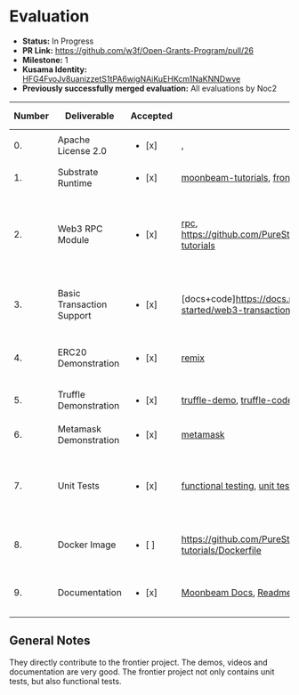 # Evaluation

* **Status:** In Progress
* **PR Link:** https://github.com/w3f/Open-Grants-Program/pull/26 
* **Milestone:** 1
* **Kusama Identity:** [HFG4FvoJv8uanizzetS1tPA6wigNAiKuEHKcm1NaKNNDwve](https://polkascan.io/pre/kusama/account/HFG4FvoJv8uanizzetS1tPA6wigNAiKuEHKcm1NaKNNDwve)
* **Previously successfully merged evaluation:** All evaluations by Noc2

| Number | Deliverable | Accepted | Link | Evaluation Notes |
| ------------- | ------------- | ------------- | ------------- |------------- |
| 0. | Apache License 2.0 |<ul><li>[x] </li></ul>| [](https://github.com/PureStake/moonbeam/blob/master/LICENSE), [](https://github.com/paritytech/frontier/blob/master/LICENSE-APACHE2) | The Unlicense, but it's fine | 
| 1. | Substrate Runtime |<ul><li>[x] </li></ul>| [moonbeam-tutorials](https://github.com/PureStake/moonbeam/tree/moonbeam-tutorials), [frontier](https://github.com/paritytech/frontier) | everything compiles | 
| 2. | Web3 RPC Module |<ul><li>[x] </li></ul>| [rpc](https://github.com/paritytech/frontier/tree/master/rpc), https://github.com/PureStake/moonbeam/tree/moonbeam-tutorials | Works, no unit tests, some of the documentation inside the code could be better | 
| 3. | Basic Transaction Support |<ul><li>[x] </li></ul>| [docs+code]https://docs.moonbeam.network/getting-started/web3-transaction/| Works, code could be integrated into the github repo | 
| 4. | ERC20 Demonstration |<ul><li>[x] </li></ul>| [remix](https://docs.moonbeam.network/getting-started/using-remix/) | ERC20 deployed via remix and metamask| 
| 5. | Truffle Demonstration |<ul><li>[x] </li></ul>| [truffle-demo](https://docs.moonbeam.network/getting-started/using-truffle/), [truffle-code](https://github.com/PureStake/moonbeam/tree/moonbeam-tutorials/tools/truffle) | had some issues with node v12.15.0| 
| 6. | Metamask Demonstration |<ul><li>[x] </li></ul>| [metamask](https://docs.moonbeam.network/getting-started/using-metamask/)| Works | 
| 7. | Unit Tests |<ul><li>[x] </li></ul>|[functional testing](https://github.com/paritytech/frontier/tree/master/ts-tests), [unit testing](https://github.com/paritytech/frontier/blob/master/frame/ethereum/src/tests.rs)| Functional + Unit Tests, The moonbeam specific pallets have no unit tests. | 
| 8. | Docker Image	 |<ul><li>[ ] </li></ul>| https://github.com/PureStake/moonbeam/blob/moonbeam-tutorials/Dockerfile | docker build -t moonbeam-node-dev failed | 
| 9. | Documentation |<ul><li>[x] </li></ul>| [Moonbeam Docs](https://docs.moonbeam.network/), [Readme](https://github.com/PureStake/moonbeam/blob/moonbeam-tutorials/README.md) | Very good tutorials, including videos | 

## General Notes

They directly contribute to the frontier project. The demos, videos and documentation are very good. The frontier project not only contains unit tests, but also functional tests. 
